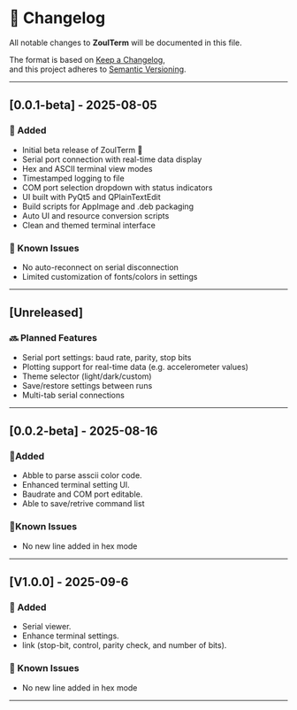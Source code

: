 # 📝 Changelog

All notable changes to **ZoulTerm** will be documented in this file.

The format is based on [Keep a Changelog](https://keepachangelog.com/en/1.0.0/),  
and this project adheres to [Semantic Versioning](https://semver.org/).

---

## [0.0.1-beta] - 2025-08-05

### 🚀 Added

- Initial beta release of ZoulTerm 🧪
- Serial port connection with real-time data display
- Hex and ASCII terminal view modes
- Timestamped logging to file
- COM port selection dropdown with status indicators
- UI built with PyQt5 and QPlainTextEdit
- Build scripts for AppImage and .deb packaging
- Auto UI and resource conversion scripts
- Clean and themed terminal interface

### 🐛 Known Issues

- No auto-reconnect on serial disconnection
- Limited customization of fonts/colors in settings

---

## [Unreleased]

### 🔜 Planned Features

- Serial port settings: baud rate, parity, stop bits
- Plotting support for real-time data (e.g. accelerometer values)
- Theme selector (light/dark/custom)
- Save/restore settings between runs
- Multi-tab serial connections

---

## [0.0.2-beta] - 2025-08-16

### 🚀Added

- Abble to parse asscii color code.
- Enhanced terminal setting UI.
- Baudrate and COM port editable.
- Able to save/retrive command list

### 🐛Known Issues

- No new line added in hex mode

---

## [V1.0.0] - 2025-09-6

### 🚀 Added

- Serial viewer.
- Enhance terminal settings.
- link (stop-bit, control, parity check, and number of bits).

### 🐛 Known Issues

- No new line added in hex mode

---
